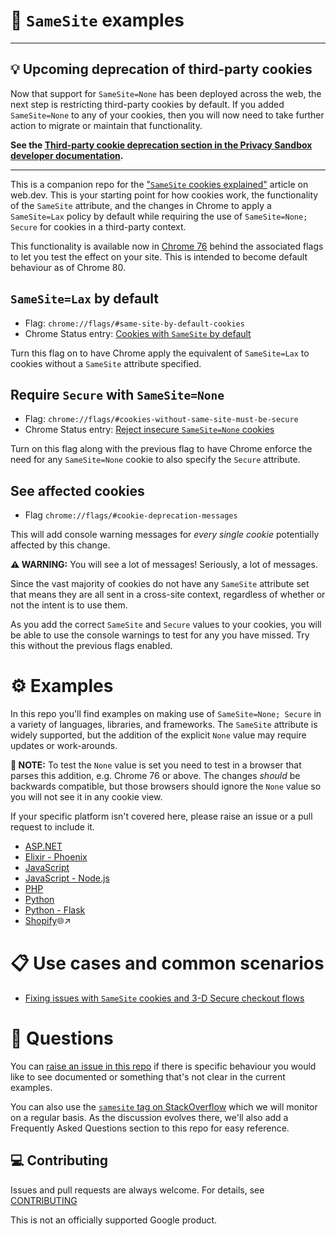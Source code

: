 <!--
 Copyright 2019 Google Inc.

 Licensed under the Apache License, Version 2.0 (the "License");
 you may not use this file except in compliance with the License.
 You may obtain a copy of the License at

     http://www.apache.org/licenses/LICENSE-2.0

 Unless required by applicable law or agreed to in writing, software
 distributed under the License is distributed on an "AS IS" BASIS,
 WITHOUT WARRANTIES OR CONDITIONS OF ANY KIND, either express or implied.
 See the License for the specific language governing permissions and
 limitations under the License.
-->

# 🍪 `SameSite` examples

---

## 💡 Upcoming deprecation of third-party cookies

Now that support for `SameSite=None` has been deployed across the web, the next step is restricting third-party cookies by default. If you added `SameSite=None` to any of your cookies, then you will now need to take further action to migrate or maintain that functionality.

**See the [Third-party cookie deprecation section in the Privacy Sandbox developer documentation](https://developers.google.com/privacy-sandbox/3pcd).**

---

This is a companion repo for the
["`SameSite` cookies explained"](https://web.dev/samesite-cookies-explained)
article on web.dev. This is your starting point for how cookies work, the
functionality of the `SameSite` attribute, and the changes in Chrome to apply a
`SameSite=Lax` policy by default while requiring the use of
`SameSite=None; Secure` for cookies in a third-party context.

This functionality is available now in
[Chrome 76](https://www.chromestatus.com/features/schedule) behind the
associated flags to let you test the effect on your site. This is intended to
become default behaviour as of Chrome 80.

## `SameSite=Lax` by default

- Flag: `chrome://flags/#same-site-by-default-cookies`
- Chrome Status entry:
  [Cookies with `SameSite` by default](https://www.chromestatus.com/feature/5088147346030592)

Turn this flag on to have Chrome apply the equivalent of `SameSite=Lax` to
cookies without a `SameSite` attribute specified.

## Require `Secure` with `SameSite=None`

- Flag: `chrome://flags/#cookies-without-same-site-must-be-secure`
- Chrome Status entry:
  [Reject insecure `SameSite=None` cookies](https://chromestatus.com/feature/5633521622188032)

Turn on this flag along with the previous flag to have Chrome enforce the need
for any `SameSite=None` cookie to also specify the `Secure` attribute.

## See affected cookies

- Flag `chrome://flags/#cookie-deprecation-messages`

This will add console warning messages for _every single cookie_ potentially
affected by this change.

**⚠️ WARNING:** You will see a lot of messages! Seriously, a lot of messages.

Since the vast majority of cookies do not have any `SameSite` attribute set that
means they are all sent in a cross-site context, regardless of whether or not
the intent is to use them.

As you add the correct `SameSite` and `Secure` values to your cookies, you will
be able to use the console warnings to test for any you have missed. Try this
without the previous flags enabled.

# ⚙️ Examples

In this repo you'll find examples on making use of `SameSite=None; Secure` in a
variety of languages, libraries, and frameworks. The `SameSite` attribute is
widely supported, but the addition of the explicit `None` value may require
updates or work-arounds.

**🚧 NOTE:** To test the `None` value is set you need to test in a browser that
parses this addition, e.g. Chrome 76 or above. The changes _should_ be backwards
compatible, but those browsers should ignore the `None` value so you will not
see it in any cookie view.

If your specific platform isn't covered here, please raise an issue or a pull
request to include it.

- [ASP.NET](aspnet.md)
- [Elixir - Phoenix](elixir-phoenix.md)
- [JavaScript](javascript.md)
- [JavaScript - Node.js](javascript-nodejs.md)
- [PHP](php.md)
- [Python](python.md)
- [Python - Flask](python-flask.md)
- [Shopify](https://help.shopify.com/en/api/guides/samesite-cookies)🌐↗️

# 📋 Use cases and common scenarios

- [Fixing issues with `SameSite` cookies and 3-D Secure checkout flows](3d-secure.md)

# 🙋 Questions

You can
[raise an issue in this repo](https://github.com/GoogleChromeLabs/samesite-examples/issues)
if there is specific behaviour you would like to see documented or something
that's not clear in the current examples.

You can also use the
[`samesite` tag on StackOverflow](https://stackoverflow.com/questions/tagged/samesite)
which we will monitor on a regular basis. As the discussion evolves there, we'll
also add a Frequently Asked Questions section to this repo for easy reference.

## 💻 Contributing

Issues and pull requests are always welcome. For details, see
[CONTRIBUTING](CONTRIBUTING.md)

This is not an officially supported Google product.
